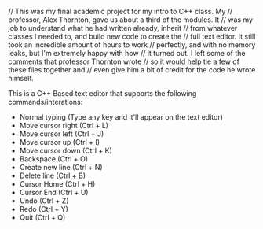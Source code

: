 // This was my final academic project for my intro to C++ class. My
// professor, Alex Thornton, gave us about a third of the modules. It
// was my job to understand what he had written already, inherit
// from whatever classes I needed to, and build new code to create the
// full text editor. It still took an incredible amount of hours to work
// perfectly, and with no memory leaks, but I'm extremely happy with how
// it turned out. I left some of the comments that professor Thornton wrote
// so it would help tie a few of these files together and
// even give him a bit of credit for the code he wrote himself.

This is a C++ Based text editor that supports the following commands/interations:
  * Normal typing (Type any key and it'll appear on the text editor)
  * Move cursor right (Ctrl + L)
  * Move cursor left (Ctrl + J)
  * Move cursor up (Ctrl + I)
  * Move cursor down (Ctrl + K)
  * Backspace (Ctrl + O)
  * Create new line (Ctrl + N)
  * Delete line (Ctrl + B)
  * Cursor Home (Ctrl + H)
  * Cursor End (Ctrl + U)
  * Undo (Ctrl + Z)
  * Redo (Ctrl + Y)
  * Quit (Ctrl + Q)
